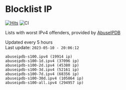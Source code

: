 # Blocklist IP

[![Hits](https://hits.seeyoufarm.com/api/count/incr/badge.svg?url=https%3A%2F%2Fgithub.com%2Fborestad%2Fblocklist-ip%2F&count_bg=%2379C83D&title_bg=%23555555&icon=&icon_color=%23E7E7E7&title=hits&edge_flat=false)](https://hits.seeyoufarm.com)  ![CI](https://img.shields.io/github/workflow/status/borestad/blocklist-ip/CI?style=flat-square)

Lists with worst IPv4 offenders, provided by [AbuseIPDB](https://www.abuseipdb.com/)

<!-- FOOTER-PLACEHOLDER -->
Updated every 5 hours<br>
Last update: `2023-05-10 - 20:06:12`
```
abuseipdb-s100.ipv4 (19914 ip)
abuseipdb-s100-1d.ipv4 (37096 ip)
abuseipdb-s100-2d.ipv4 (45380 ip)
abuseipdb-s100-3d.ipv4 (52161 ip)
abuseipdb-s100-7d.ipv4 (68356 ip)
abuseipdb-s100-30d.ipv4 (105864 ip)
abuseipdb-s100-all.ipv4 (294957 ip)
```
